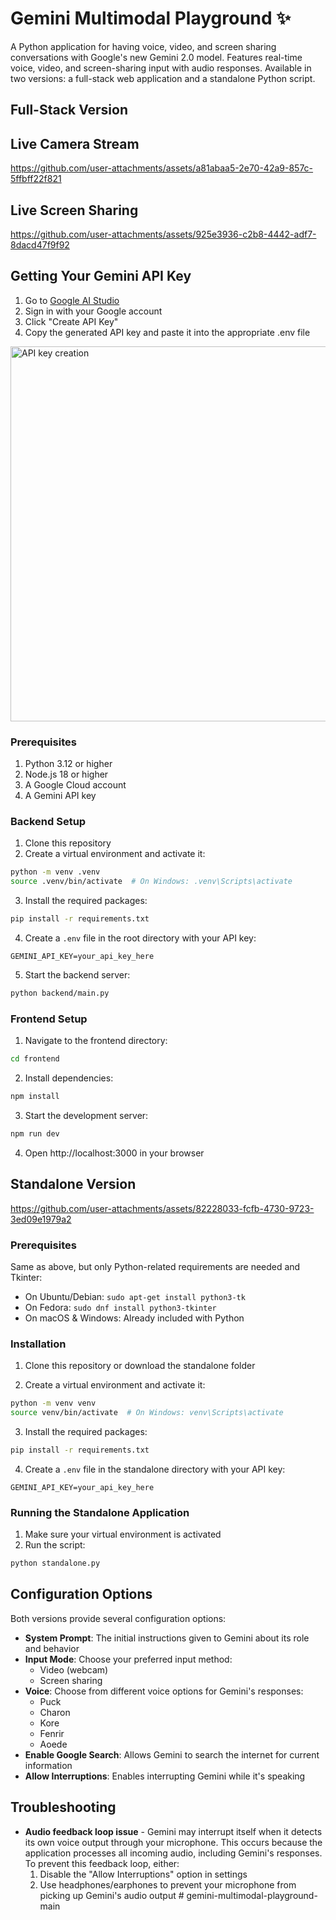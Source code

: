 # Gemini Multimodal Playground ✨

A Python application for having voice, video, and screen sharing conversations with Google's new Gemini 2.0 model. Features real-time voice, video, and screen-sharing input with audio responses. Available in two versions: a full-stack web application and a standalone Python script.

## Full-Stack Version

## Live Camera Stream

https://github.com/user-attachments/assets/a81abaa5-2e70-42a9-857c-5ffbff22f821

## Live Screen Sharing

https://github.com/user-attachments/assets/925e3936-c2b8-4442-adf7-8dacd47f9f92



## Getting Your Gemini API Key

1. Go to [Google AI Studio](https://makersuite.google.com/app/apikey)
2. Sign in with your Google account
3. Click "Create API Key"
4. Copy the generated API key and paste it into the appropriate .env file

<img width="600" alt="API key creation" src="https://github.com/saharmor/gemini-multimodal-playground/blob/main/ai%20studio%20api%20key.png">

### Prerequisites
1. Python 3.12 or higher
2. Node.js 18 or higher
3. A Google Cloud account
4. A Gemini API key

### Backend Setup
1. Clone this repository
2. Create a virtual environment and activate it:
```bash
python -m venv .venv
source .venv/bin/activate  # On Windows: .venv\Scripts\activate
```

3. Install the required packages:
```bash
pip install -r requirements.txt
```

4. Create a `.env` file in the root directory with your API key:
```
GEMINI_API_KEY=your_api_key_here
```

5. Start the backend server:
```bash
python backend/main.py
```

### Frontend Setup
1. Navigate to the frontend directory:
```bash
cd frontend
```

2. Install dependencies:
```bash
npm install
```

3. Start the development server:
```bash
npm run dev
```

4. Open http://localhost:3000 in your browser

## Standalone Version

https://github.com/user-attachments/assets/82228033-fcfb-4730-9723-3ed09e1979a2

### Prerequisites
Same as above, but only Python-related requirements are needed and Tkinter:
   - On Ubuntu/Debian: `sudo apt-get install python3-tk`
   - On Fedora: `sudo dnf install python3-tkinter`
   - On macOS & Windows: Already included with Python

### Installation

1. Clone this repository or download the standalone folder

2. Create a virtual environment and activate it:
```bash
python -m venv venv
source venv/bin/activate  # On Windows: venv\Scripts\activate
```

3. Install the required packages:
```bash
pip install -r requirements.txt
```

4. Create a `.env` file in the standalone directory with your API key:
```
GEMINI_API_KEY=your_api_key_here
```

### Running the Standalone Application

1. Make sure your virtual environment is activated
2. Run the script:
```bash
python standalone.py
```

## Configuration Options

Both versions provide several configuration options:

- **System Prompt**: The initial instructions given to Gemini about its role and behavior
- **Input Mode**: Choose your preferred input method:
  - Video (webcam)
  - Screen sharing
- **Voice**: Choose from different voice options for Gemini's responses:
  - Puck
  - Charon
  - Kore
  - Fenrir
  - Aoede
- **Enable Google Search**: Allows Gemini to search the internet for current information
- **Allow Interruptions**: Enables interrupting Gemini while it's speaking

## Troubleshooting

- **Audio feedback loop issue** - Gemini may interrupt itself when it detects its own voice output through your microphone. This occurs because the application processes all incoming audio, including Gemini's responses. To prevent this feedback loop, either:
  1. Disable the "Allow Interruptions" option in settings
  2. Use headphones/earphones to prevent your microphone from picking up Gemini's audio output
#   g e m i n i - m u l t i m o d a l - p l a y g r o u n d - m a i n  
 